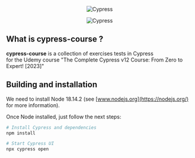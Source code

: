 <p align="center">
  <img alt="Cypress" src="https://i.imgur.com/mxWKasN.png">
</p>

<p align="center">
  <img alt="Cypress" src="https://i.imgur.com/INWGR4q.png">
</p>

## What is cypress-course ?

<b>cypress-course</b> is a collection of exercises tests in Cypress  
for the Udemy course "The Complete Cypress v12 Course: From Zero to 
Expert! [2023]"

## Building and installation

We need to install Node 18.14.2 (see [www.nodejs.org](https://nodejs.org/) for more information).

Once Node installed, just follow the next steps:

```sh
# Install Cypress and dependencies
npm install

# Start Cypress UI
npx cypress open
```
